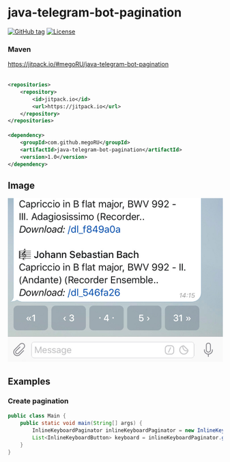# java-telegram-bot-pagination

[![GitHub tag](https://img.shields.io/github/tag/megoRU/java-telegram-bot-pagination?include_prereleases=&sort=semver&color=blue)](https://github.com/megoRU/java-telegram-bot-pagination/releases/)
[![License](https://img.shields.io/badge/License-MIT-blue)](#license)

### Maven

https://jitpack.io/#megoRU/java-telegram-bot-pagination

```xml

<repositories>
    <repository>
        <id>jitpack.io</id>
        <url>https://jitpack.io</url>
    </repository>
</repositories>

<dependency>
    <groupId>com.github.megoRU</groupId>
    <artifactId>java-telegram-bot-pagination</artifactId>
    <version>1.0</version>
</dependency>
```

## Image

![image](https://github.com/megoRU/java-telegram-bot-pagination/raw/main/.github/images/pagination.jpg)


## Examples

### Create pagination

```java
public class Main {
    public static void main(String[] args) {
        InlineKeyboardPaginator inlineKeyboardPaginator = new InlineKeyboardPaginator(10, 0, "TEST: ");
        List<InlineKeyboardButton> keyboard = inlineKeyboardPaginator.getKeyboard();
    }
}
```